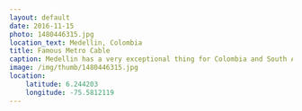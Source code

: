 ```yaml
---
layout: default
date: 2016-11-15
photo: 1480446315.jpg
location_text: Medellin, Colombia
title: Famous Metro Cable
caption: Medellin has a very exceptional thing for Colombia and South America in general, a subway. Even better, that subway is connected to the metro cable that goes above the different 'communas' and unsafe districts. The one on the picture reaches a National Park around the city.
image: /img/thumb/1480446315.jpg
location:
    latitude: 6.244203
    longitude: -75.5812119
---
```

